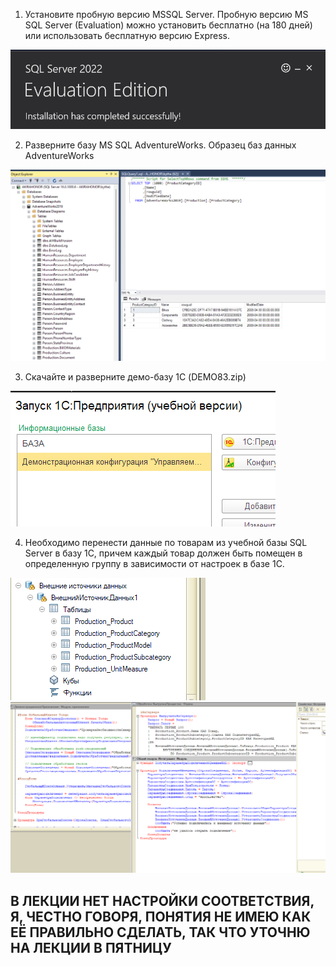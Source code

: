 1. Установите пробную версию MSSQL Server. Пробную версию MS SQL Server (Evaluation) можно установить бесплатно (на 180 дней) или использовать бесплатную версию Express.

![Image alt](https://github.com/AhEhIOhYou/1c/blob/main/lab6/screenshots/1.png)

2. Разверните базу MS SQL AdventureWorks. Образец баз данных AdventureWorks

![Image alt](https://github.com/AhEhIOhYou/1c/blob/main/lab6/screenshots/2.png)

3. Скачайте и разверните демо-базу 1С (DEMO83.zip)

![Image alt](https://github.com/AhEhIOhYou/1c/blob/main/lab6/screenshots/3.png)

4. Необходимо перенести данные по товарам из учебной базы SQL Server в базу 1С, причем каждый товар должен быть помещен в определенную группу в зависимости от настроек в базе 1С.

![Image alt](https://github.com/AhEhIOhYou/1c/blob/main/lab6/screenshots/4.png)
![Image alt](https://github.com/AhEhIOhYou/1c/blob/main/lab6/screenshots/5.png)

## В ЛЕКЦИИ НЕТ НАСТРОЙКИ СООТВЕТСТВИЯ, Я, ЧЕСТНО ГОВОРЯ, ПОНЯТИЯ НЕ ИМЕЮ КАК ЕЁ ПРАВИЛЬНО СДЕЛАТЬ, ТАК ЧТО УТОЧНЮ НА ЛЕКЦИИ В ПЯТНИЦУ

